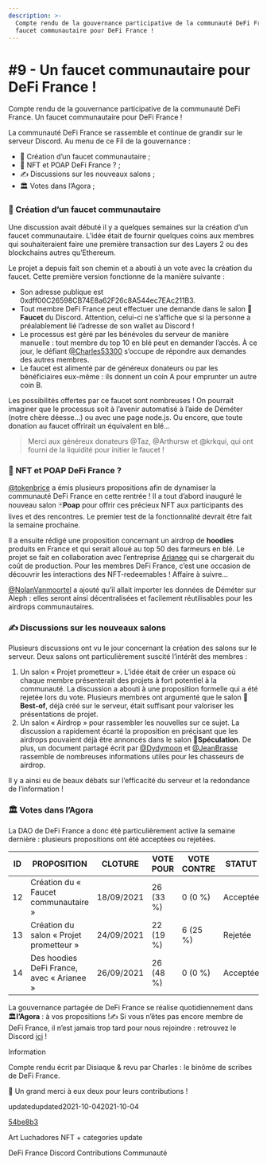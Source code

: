 ```yaml
---
description: >-
  Compte rendu de la gouvernance participative de la communauté DeFi France. Un
  faucet communautaire pour DeFi France !
---
```


# #9 - Un faucet communautaire pour DeFi France !

Compte rendu de la gouvernance participative de la communauté DeFi France. Un faucet communautaire pour DeFi France !

La communauté DeFi France se rassemble et continue de grandir sur le serveur Discord. Au menu de ce Fil de la gouvernance :

* 👛 Création d’un faucet communautaire ;
* 🎨 NFT et POAP DeFi France ? ;
* ✍ Discussions sur les nouveaux salons ;
* 🏛️ Votes dans l’Agora ;

### 👛 Création d’un faucet communautaire <a href="creation-dun-faucet-communautaire" id="creation-dun-faucet-communautaire"></a>

Une discussion avait débuté il y a quelques semaines sur la création d’un faucet communautaire. L’idée était de fournir quelques coins aux membres qui souhaiteraient faire une première transaction sur des Layers 2 ou des blockchains autres qu’Ethereum.

Le projet a depuis fait son chemin et a abouti à un vote avec la création du faucet. Cette première version fonctionne de la manière suivante :

* Son adresse publique est 0xdff00C26598CB74E8a62F26c8A544ec7EAc211B3.
* Tout membre DeFi France peut effectuer une demande dans le salon 👛**Faucet** du Discord. Attention, celui-ci ne s’affiche que si la personne a préalablement lié l’adresse de son wallet au Discord !
* Le processus est géré par les bénévoles du serveur de manière manuelle : tout membre du top 10 en blé peut en demander l’accès. À ce jour, le défiant [@Charles53300](https://twitter.com/C53300) s’occupe de répondre aux demandes des autres membres.
* Le faucet est alimenté par de généreux donateurs ou par les bénéficiaires eux-même : ils donnent un coin A pour emprunter un autre coin B.

Les possibilités offertes par ce faucet sont nombreuses ! On pourrait imaginer que le processus soit à l’avenir automatisé à l’aide de Déméter (notre chère déesse…) ou avec une page node.js. Ou encore, que toute donation au faucet offrirait un équivalent en blé…

> Merci aux généreux donateurs @Taz, @Arthursw et @krkqui, qui ont fourni de la liquidité pour initier le faucet !

### 🎨 NFT et POAP DeFi France ? <a href="nft-et-poap-defi-france" id="nft-et-poap-defi-france"></a>

[@tokenbrice](https://twitter.com/TokenBrice) a émis plusieurs propositions afin de dynamiser la communauté DeFi France en cette rentrée ! Il a tout d’abord inauguré le nouveau salon 🃏**Poap** pour offrir ces précieux NFT aux participants des lives et des rencontres. Le premier test de la fonctionnalité devrait être fait la semaine prochaine.

Il a ensuite rédigé une proposition concernant un airdrop de **hoodies** produits en France et qui serait alloué au top 50 des farmeurs en blé. Le projet se fait en collaboration avec l’entreprise [Arianee](https://www.arianee.org) qui se chargerait du coût de production. Pour les membres DeFi France, c’est une occasion de découvrir les interactions des NFT-redeemables ! Affaire à suivre…

[@NolanVanmoortel](https://twitter.com/NolanVanmoortel) a ajouté qu’il allait importer les données de Déméter sur Aleph : elles seront ainsi décentralisées et facilement réutilisables pour les airdrops communautaires.

### ✍ Discussions sur les nouveaux salons <a href="discussions-sur-les-nouveaux-salons" id="discussions-sur-les-nouveaux-salons"></a>

Plusieurs discussions ont vu le jour concernant la création des salons sur le serveur. Deux salons ont particulièrement suscité l’intérêt des membres :

1. Un salon « Projet prometteur ». L’idée était de créer un espace où chaque membre présenterait des projets à fort potentiel à la communauté. La discussion a abouti à une proposition formelle qui a été rejetée lors du vote. Plusieurs membres ont argumenté que le salon 💾**Best-of**, déjà créé sur le serveur, était suffisant pour valoriser les présentations de projet.
2. Un salon « Airdrop » pour rassembler les nouvelles sur ce sujet. La discussion a rapidement écarté la proposition en précisant que les airdrops pouvaient déjà être annoncés dans le salon 🤑**Spéculation**. De plus, un document partagé écrit par [@Dydymoon](https://twitter.com/dydymoon1) et [@JeanBrasse](https://twitter.com/JeanBrasse\_) rassemble de nombreuses informations utiles pour les chasseurs de airdrop.

Il y a ainsi eu de beaux débats sur l’efficacité du serveur et la redondance de l’information !

### 🏛️ Votes dans l’Agora <a href="votes-dans-lagora" id="votes-dans-lagora"></a>

La DAO de DeFi France a donc été particulièrement active la semaine dernière : plusieurs propositions ont été acceptées ou rejetées.

| ID | PROPOSITION                               | CLOTURE    | VOTE POUR | VOTE CONTRE | STATUT   |
| -- | ----------------------------------------- | ---------- | --------- | ----------- | -------- |
| 12 | Création du « Faucet communautaire »      | 18/09/2021 | 26 (33 %) | 0 (0 %)     | Acceptée |
| 13 | Création du salon « Projet prometteur »   | 24/09/2021 | 22 (19 %) | 6 (25 %)    | Rejetée  |
| 14 | Des hoodies DeFi France, avec « Arianee » | 26/09/2021 | 26 (48 %) | 0 (0 %)     | Acceptée |

La gouvernance partagée de DeFi France se réalise quotidiennement dans 🏛️**l’Agora** : à vos propositions !✍ Si vous n’êtes pas encore membre de DeFi France, il n’est jamais trop tard pour nous rejoindre : retrouvez le Discord [ici](https://discord.gg/GuzNkFnZb4) !

Information

Compte rendu écrit par Disiaque & revu par Charles : le binôme de scribes de DeFi France.

🙏 Un grand merci à eux deux pour leurs contributions !

updatedupdated2021-10-042021-10-04

[54be8b3](https://github.com/TokenBrice/blog/commit/54be8b330118a5aac0a4fd5ed752ff3ff720d6df)

Art Luchadores NFT + categories update

DeFi France Discord Contributions Communauté
